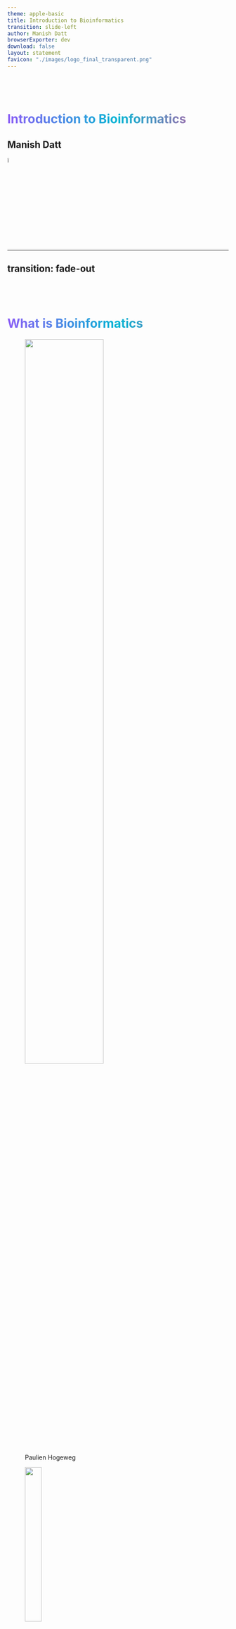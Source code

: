 ```yaml
---
theme: apple-basic
title: Introduction to Bioinformatics
transition: slide-left
author: Manish Datt
browserExporter: dev
download: false
layout: statement 
favicon: "./images/logo_final_transparent.png"
---
```


# Introduction to Bioinformatics
<style>
h1 {
    background: linear-gradient(to right, #8b5cf6, #06b6d4, #ec4899);
    -webkit-background-clip: text;
    background-clip: text;
    color: transparent;
	padding-top: 2em;
	}
</style>

<div  class="pt-8">
<h2 class="text-gray-500">Manish Datt</h2>
</div>
<div class="place-items-center mt-16">
<img src="./images/logo_final_transparent.png" width=5% />
</div>

---
transition: fade-out
---

# What is Bioinformatics

<div class="grid grid-cols-2 grid-rows-[auto,1fr] h-full">
  <div class="p-4">
  <figure>
<img src="./images/paulien.jpg" width=65% />
<figcaption><a href="https://ubc.uu.nl/introduction-50-years-bioinformatics/">Paulien Hogeweg</a></figcaption>
</figure>
</div>
  <div class="p-4">
  <figure>
<img src="./images/ben_hesper.jpg" width=30% />
<figcaption><a href="https://ubc.uu.nl/introduction-50-years-bioinformatics/">Ben Hesper</a></figcaption>
</figure>
</div>

</div>

<div v-click class="text-center">
<h2> The study of informatic processes in biotic systems. </h2>
</div>

<div>
<p v-click>
Life is information processing in its various forms, e.g., information accumulation during evolution, information transmission from DNA to intra- and intercellular processes, and the interpretation of such information at multiple levels. 
</p>
<p v-click>
<span v-mark.box.orange="4"> Information processing </span>could serve as a useful metaphor for understanding living systems. Therefore, in addition to <span v-mark.underline.orange="5">bio</span>physics and <span v-mark.underline.orange="5">bio</span>chemistry, it was useful to distinguish <span v-mark.highlight.orange="6">bioinformatics</span> as a research field.
</p>
</div>

---
transition: slide-left
---

# What is Bioinformatics

<br>

<br>

<p v-click class="text-3xl" style="line-height:1.5em;"> Put simply, bioinformatics is the science of <span v-mark.underline.orange="2">storing, retrieving</span> and <span v-mark.underline.blue="3">analyzing</span> <span v-mark.underline.green="4">large amounts</span> of <span v-mark.underline.purple="5">biological information.</span></p>

<br>

<p v-after class="text-sm text-right"><a href="https://www.ebi.ac.uk/training/online/courses/bioinformatics-terrified/what-bioinformatics/">ebi.ac.uk</a></p>
<!-- <img src="https://media.springernature.com/w440/springer-static/cover-hires/journal/41586/409/6822" width=30% /> -->

---
transition: fade-out
hide: true
---

# Central Dogma

<div class="items-center text-center text-2xl">
<button class="border-2 border-blue-500 rounded-lg px-2" @click="showDiv('CD_DNA')">DNA</button> <carbon:arrow-right /> <button class="border-2 border-blue-500 rounded-lg px-2" @click="showDiv('CD_RNA')">RNA</button> <carbon:arrow-right /> <button class="border-2 border-blue-500 rounded-lg px-2" @click="showDiv('CD_PROTEIN')">Protein</button>
</div>

<div :class="{ hidden: activeDiv !== 'CD_DNA' }" class="CD_DNA">
<div v-click>
Genomics
</div>
<div v-click>
Genome annotation, Comparative genomics, Genome-wide association studies
</div>
</div>

<div :class="{ hidden: activeDiv !== 'CD_RNA' }" class="CD_RNA">
<div v-click>
Transcriptomics
</div>
<div v-click>
RNA-seq, DGE, ncRNA, RNA structure prediction, RNA design
</div>
</div>

<div :class="{ hidden: activeDiv !== 'CD_PROTEIN' }" class="CD_PROTEIN">
<div v-click>
Proteomics
</div>
<div v-click>
functional annotation, structure prediction, PPI, PTMs,
</div>
</div>

<div v-click>
sequencing, phylogenetics, metagenomics, epigenomics,
</div>

<script setup>
import { ref } from 'vue';

const activeDiv = ref(null);

function showDiv(divId) {
  activeDiv.value = divId;
}
</script>

---
transition: fade-out
---

# Central Dogma

<div class="items-center text-center text-2xl">
<button class="border-2 border-blue-600 rounded-lg px-2">DNA</button> <carbon:arrow-right /> <button class="border-2 border-cyan-600 rounded-lg px-2">RNA</button> <carbon:arrow-right /> <button class="border-2 border-green-600 rounded-lg px-2">Protein</button>
</div>

<div class="grid grid-cols-3 h-full">
<div class="CD_DNA">
<p v-click class="text-blue-600 text-3xl pt-4 text-center">
Genomics
</p>
<p v-click class="text-xl pt-2">
Genome annotation, Comparative genomics, Genome-wide association studies
</p>
</div>

<div class="CD_RNA">
<p v-click class="text-cyan-600 text-3xl pt-4 text-center">
Transcriptomics
</p>
<p v-click class="text-xl pt-2">
RNA-seq, DGE, ncRNA, RNA structure prediction, RNA design
</p>
</div>

<div class="CD_PROTEIN">
<p v-click class="text-green-600 text-3xl pt-4 text-center">
Proteomics
</p>
<p v-click class="text-xl pt-2">
functional annotation, structure prediction, PPI, PTMs,
</p>
</div>

</div>

<div v-click class="text-3xl pt-2 text-center font-bold">
Sequencing
</div>

<div v-click class="text-2xl pt-2 text-center">
Phylogenetics
</div>

<div v-click class="text-2xl pt-2 text-center">
Metagenomics, Epigenomics, ...
</div>


---
transition: fade-out
hide: true
---


# Why study Bioinformatics

For research
<img src="./images/Human_Genome_Science.png" width=30% />

---
transition: slide-left
---

# Biological Databases

<br>

## Online libraries that contain <span v-mark.underline.orange="1">structured information</span> about living organisms.

<div v-click="2">
<p class="text-2xl p-4" style="line-height:1.25em;">
Convenient, computable access to prior knowledge that is vital for planning <span v-mark.underline.orange="3">future experiments</span> and for discovering new knowledge through <span v-mark.box.purple="4">data mining</span>. 
</p>
</div>

<div v-click="5">
<p class="text-2xl p-4">
Databases can be of different types depending upon their information content.
</p>
</div>

<div v-click="6">
<p class="text-2xl p-4">
<a href="https://www.ncbi.nlm.nih.gov/">NCBI</a> and <a href="https://www.ebi.ac.uk/">EMBL-EBI</a> host several databases and web-servers.
</p>
</div>


---
transition: slide-left
---

# Biological Databases --- Nucleic Acid Research


<!-- ## <p class="text-blue-500">Nucleic Acid Research --- Databases</p>  -->


<iframe src="https://www.oxfordjournals.org/nar/database/c/" width="800" height="400"></iframe>

---
transition: slide-left
---

# Biological Databases --- Development

<figure class="text-right text-sm">
<img src="./images/Database_commons_2.jpg" />
<figurecaption><a href="https://academic.oup.com/gpb/article/21/5/1054/7632866">Database Commons</a></figurecaption>
</figure>

<br>

<p class="pt-8 text-2xl text-center" v-click>
Ten Simple Rules for Developing Public Biological Databases. <a class="text-sm" href="https://doi.org/10.1371/journal.pcbi.1005128" target="_blank">PLOS One</a>
</p>

---
transition: slide-left
hide: true
---
# NGS

https://pmc.ncbi.nlm.nih.gov/articles/PMC4633438/pdf/40142_2015_Article_76.pdf

https://web.natur.cuni.cz/~muncling/Metzker%202010%20Next%20generation%20sequencing.pdf

<button bg="blue-400" p="y-2 x-4" rounded @click="greet">Greet</button> 

<script setup>
function greet(){
	alert("HI");
}
</script>

---
transition: slide-left
---
# Next-Generation Sequencing

<div class="flex justify-center">
<iframe width="700" height="394" src="https://www.youtube.com/embed/mZA3fdKijHY?si=l_zIFbCLxS7W_1JT" title="YouTube video player" frameborder="0" allow="accelerometer; autoplay; clipboard-write; encrypted-media; gyroscope; picture-in-picture; web-share" referrerpolicy="strict-origin-when-cross-origin" allowfullscreen></iframe>
</div>

---
transition: slide-left
---
# Next-Generation Sequencing 

<br> 

## Sequencing technology is the <span v-mark.underline.orange="1">engine</span> that powers the car that allows us to navigate the human genome roadmap.

<div v-click="+2">
<p class="text-2xl pt-8" style="line-height:1.25em;">We need the raw materials, such as <span v-mark.line.orange="3">fuel (DNA)</span>, sparks to ignite the fuel <span v-mark.line.orange="4">(reagents)</span>, mechanical parts to translate fuel and ignition into movement <span v-mark.line.orange="5">(robotics)</span> and <span v-mark.box.purple="6"> direction (bioinformatics)</span>, all working in a carefully engineered balance, and a driver (genome centre) to steer the automobile quickly and efficiently to the desired <span v-mark.line.purple="7">destination (biological understanding)</span>.
 </p>
</div>


<p class="text-sm text-right"><a href="https://doi.org/10.1038/nature09796">Nature (2011)</a></p>

---
transition: slide-left
hide: true
---
# Next-Generation Sequencing -- Applications

<div class="flex justify-center">
<img src="./images/NGS_applications.jpg" width=70% />
</div>
<p class="text-sm text-right"><a href="https://pmc.ncbi.nlm.nih.gov/articles/PMC10376292/">PubMed</a></p>

---
transition: slide-left
---

# Bioinformatics Education 

<p class="text-2xl">Important challenges</p>

<img v-click src="./images/Bioinfo_edu_barrier_1.png" />

<p v-after class="text-sm text-right"><a href="https://journals.plos.org/plosone/article?id=10.1371/journal.pone.0224288">PLOS One, 2019</a></p>

---
transition: slide-left
---

# Bioinformatics Education 

<img src="./images/Bioinfo_edu_barrier_2.png" width=95% />

<p class="text-sm text-right"><a href="https://journals.plos.org/plosone/article?id=10.1371/journal.pone.0224288">PLOS One, 2019</a></p>

---
transition: slide-left
---

# Bioinformatics Skills

<div class="flex justify-center">
<img src="./images/Bioinfo_edu_skill_1_1.png" width=80%/>
</div>

<p v-click class="text-2xl"> S1 (Role) — Understand the role of computation and data mining in hypothesis-driven processes within the life sciences </p>

<p v-click class="text-2xl"> S2 (Concepts) — Understand computational concepts used in bioinformatics, e.g., meaning of algorithm, bioinformatics file formats </p>

<p v-click class="text-2xl"> S3 (Statistics) — Know statistical concepts used in bioinformatics, e.g., E-value, z-scores, t test, type-1 error, type-2 error, employ R </p>

<p class="text-sm text-right"><a href="https://journals.plos.org/plosone/article?id=10.1371/journal.pone.0196878">PLOS One, 2018</a></p>

---
transition: slide-left
---

# Bioinformatics Skills - Access

<div v-click class="grid grid-cols-[20%_20%_1fr] p-4" gap-4>
<div>
<img class="pt-2" src="./images/Bioinfo_edu_skill_Access_1.png" />
</div>

<div>
<img src="./images/Bioinfo_edu_skill_Access_2.png" />
</div>

<div>
S4 (Access genomic)—Know how to access genomic data, e.g., in NCBI nucleotide <span v-mark.circle.orange="3">databases</span>

S6 (Access expression)—Know how to access gene expression data, e.g., in UniGene, GEO, SRA
</div>

</div>

<div v-click class="grid grid-cols-[20%_20%_1fr] p-4" gap-4>
<img src="./images/Bioinfo_edu_skill_Access_3.png" />
<img src="./images/Bioinfo_edu_skill_Access_4.png" />
<div>
S8 (Access proteomic)—Know how to access proteomic data, e.g., in NCBI protein <span v-mark.circle.orange="3">databases</span>

S10 (Access metabolomic)—Know how to access metabolomic and systems biology data, e.g., in the Human Metabolome <span v-mark.circle.orange="3">Database</span>
</div>
</div>



<p class="text-sm text-right"><a href="https://journals.plos.org/plosone/article?id=10.1371/journal.pone.0196878">PLOS One, 2018</a></p>

---
transition: slide-left
---

# Bioinformatics Skills - Tools
<div class="flex justify-center">
<img src="./images/Bioinfo_edu_skill_Tools_1.png" width=20% />
<img src="./images/Bioinfo_edu_skill_Tools_2.png" width=20% />
<img src="./images/Bioinfo_edu_skill_Tools_3.png" width=20% />
</div>

<p v-click class="text-2xl">S5 (Tools genomic)—Be able to use bioinformatics tools to analyze genomic data, e.g., <span v-mark.circle.orange="4">BLASTN</span>, genome browser</p>

<p v-click class="text-2xl">S7 (Tools expression)—Be able to use bioinformatics tools to analyze gene expression data, e.g., GeneSifter, David, ORF Finder</p>

<p v-click class="text-2xl">S9 (Tools proteomic)—Be able to use bioinformatics tools to examine protein structure and function, e.g., <span v-mark.circle.orange="4">BLASTP</span>, Cn3D, PyMol</p>

<p class="text-sm text-right"><a href="https://journals.plos.org/plosone/article?id=10.1371/journal.pone.0196878">PLOS One, 2018</a></p>

---
transition: slide-left
---

# Bioinformatics Skills

<img src="./images/Bioinfo_edu_skill_3.png"/>

<p v-click class="text-xl">S11—Be able to use bioinformatics tools to examine the flow of molecules within pathways/networks, e.g., Gene Ontology, KEGG</p>
<p v-click class="text-xl">S12—Be able to use bioinformatics tools to examine metagenomics data, e.g., MEGA, MUSCLE</p>
<p v-click class="text-xl">S13—Know how to write short computer programs as part of the scientific discovery process, e.g., write a script to analyze sequence data</p>
<p v-click class="text-xl">S14—Be able to use software packages to manipulate and analyze bioinformatics data, e.g., Geneious, Vector NTI Express, spreadsheets</p>
<p v-click class="text-xl">S15—Operate in a variety of computational environments e.g., Mac OS, Windows, web- or cloud-based, Linux command line</p>

<p class="text-sm text-right"><a href="https://journals.plos.org/plosone/article?id=10.1371/journal.pone.0196878">PLOS One, 2018</a></p>


---
transition: slide-left
---

# Bioinformatics -- Programming

<div class="grid grid-cols-2 grid-rows-[auto,1fr] h-full p-4">
  <div class="flex justify-center">
<img src="https://www.python.org/static/community_logos/python-logo-master-v3-TM.png" width=65% />
</div>
  <div class="flex justify-center">
<img src="https://www.r-project.org/logo/Rlogo.png" width=25% />
</div>
</div>

<div v-click class="grid grid-cols-2 grid-rows-[auto,1fr] h-full p-2">
  <div class="flex justify-center text-2xl">
A high-level, object-oriented programming language.
</div>
  <div class="flex justify-center text-2xl">
A language and environment for statistical computing and graphics.
</div>
</div>

<div v-click class="grid grid-cols-2 grid-rows-[auto,1fr] h-full p-2">
  <div class="text-2xl">
Libraries like Biopython for Bioinformatics analysis.
</div>
  <div class="text-2xl">
Packages like Bioconductor for bioinformatics analysis.
</div>
</div>

<div v-click class="grid grid-cols-2 grid-rows-[auto,1fr] h-full p-4">
  <div class="flex justify-center">
Ebook:&nbsp; <a href="https://pythonbook.bioinfo.guru" target="_blank"> pythonbook.bioinfo.guru</a>
</div>
  <div class="flex justify-center">
Ebook: &nbsp; <a href="https://rbook.bioinfo.guru" target="_blank"> rbook.bioinfo.guru</a>
</div>
</div>

---
transition: slide-left
---

# Bioinformatics -- Research

<iframe src="https://pubmed.ncbi.nlm.nih.gov/?term=bioinformatics%5BTitle%2FAbstract%5D" width="800" height="400"></iframe>

---
transition: slide-left
---

# Bioinformatics -- Research

<div class="grid grid-cols-3 h-full gap-1">
<div>
<img v-click src="./images/Fungal_aaRS_1.png" width=80% />
<img v-click src="./images/Fungal_aaRS_2.png" width=80% />
<p v-after class="text-sm" style="line-height:1em;">
Novel and unique domains in aminoacyl-tRNA synthetases from human fungal pathogens <i>Aspergillus niger</i>, <i>Candida albicans</i> and <i>Cryptococcus neoformans</i>
<br>
<a href="https://bmcgenomics.biomedcentral.com/articles/10.1186/1471-2164-15-1069">Datt M and Sharma A (2014)</a>
</p>
</div>

<div>
<br>
<img v-click src="./images/aaRS_docking_1.png" />
<br>
<br>
<img v-click src="./images/aaRS_docking_2.jpg" />
<br>
<p v-after class="text-sm pt-1" style="line-height:1em;">
In silico assessment of natural products and approved drugs as potential inhibitory scaffolds targeting aminoacyl-tRNA synthetases from <i>Plasmodium</i>
<br>
<a href="https://link.springer.com/article/10.1007/s13205-020-02460-6">Doshi K, Pandya N, and Datt M (2020)</a>
</p>
</div>

<div>
<img v-click src="./images/aaRS_MD_1.png" width=80% />
<img v-click src="./images/aaRS_MD_2.png" width=80% />
<p v-after class="text-sm pt-2" style="line-height:1em;">
Interplay of substrate polymorphism and conformational plasticity of <i>Plasmodium</i> tyrosyl-tRNA synthetase
<br>
<a href="https://www.sciencedirect.com/science/article/abs/pii/S1476927121001523">Datt M (2021)</a>
</p>
</div>

</div>


---
transition: slide-left
---

# Nobel Prizes

<div class="grid grid-cols-3 h-full">
<div>
<img v-click src="./images/Nobel_1998.png" />
<p v-click>
Divided equally between Walter Kohn "for his development of the <span v-mark.line.orange="3">density-functional theory</span>" and John A. Pople "for his development of <span v-mark.line.orange="4">computational methods</span> in quantum chemistry"
</p>
</div>

<div>
<img v-click="5" src="./images/Nobel_2013.png" />
<p v-click="6">
Awarded jointly to Martin Karplus, Michael Levitt and Arieh Warshel "for the development of multiscale <span v-mark.line.orange="7">models for complex chemical</span> systems"
</p>
</div>

<div>
<img v-click="8" src="./images/Nobel_2024.png" />
<p v-click="9">
Divided, one half awarded to David Baker "for <span v-mark.line.orange="10">computational protein</span> design", the other half jointly to Demis Hassabis and John Jumper "for <span v-mark.line.orange="11">protein structure prediction</span>"

</p>
</div>

</div>

<p v-after class="text-sm text-right"><a href="https://www.nobelprize.org/">nobelprizes.org</a></p>


---
transition: slide-left
---

# What is Bioinformatics

<br>

<br>

<p v-click class="text-3xl p-8" style="line-height:1.5em;">
It is a highly interdisciplinary field involving many different types of specialists, including biologists, molecular life scientists, computer scientists and mathematicians.
</p>

<br>

<p v-after class="text-sm text-right"><a href="https://www.ebi.ac.uk/training/online/courses/bioinformatics-terrified/what-bioinformatics/">ebi.ac.uk</a></p>

---
transition: slide-left
layout: statement
---

# Thank you!

<p class="text-2xl pt-8">manish@<span style="font-family: 'Geo', sans-serif; color:#9c51e0;">bioinfo.guru</span></p>

<script setup>
import '@fortawesome/fontawesome-free/css/all.min.css';
</script>

<style>
        a, a:visited, a:hover, a:active {
		  text-decoration:none!important;
        }
        .social_media{
            color: #9c51e0;
            word-spacing: 1em;
			}
</style>

<div v-click class="absolute pt-20">
<span class="social_media text-2xl">
        <a href="https://www.facebook.com/profile.php?id=100078250833738"><i class="fa-brands fa-facebook-square fa-bounce" style=" --fa-bounce-start-scale-x: 1; --fa-bounce-start-scale-y: 1; --fa-bounce-jump-scale-x: 1; --fa-bounce-jump-scale-y: 1; --fa-bounce-land-scale-x: 1; --fa-bounce-land-scale-y: 1; --fa-bounce-rebound: 0; --fa-bounce-height: 5px; --fa-animation-duration: 2.5s;"></i></a>&nbsp;
        <a href="https://www.instagram.com/bioinfo.guru/"><i class="fa-brands fa-instagram-square fa-bounce" style=" --fa-bounce-start-scale-x: 1; --fa-bounce-start-scale-y: 1; --fa-bounce-jump-scale-x: 1; --fa-bounce-jump-scale-y: 1; --fa-bounce-land-scale-x: 1; --fa-bounce-land-scale-y: 1; --fa-bounce-rebound: 0; --fa-bounce-height: 5px; --fa-animation-duration: 2.5s; --fa-animation-delay: 0.5s;"></i></a>&nbsp;
        <a href="https://www.linkedin.com/in/bioinfo-guru-68a8b7231/"><i class="fa-brands fa-linkedin fa-bounce" style=" --fa-bounce-start-scale-x: 1; --fa-bounce-start-scale-y: 1; --fa-bounce-jump-scale-x: 1; --fa-bounce-jump-scale-y: 1; --fa-bounce-land-scale-x: 1; --fa-bounce-land-scale-y: 1; --fa-bounce-rebound: 0; --fa-bounce-height: 5px; --fa-animation-duration: 2.5s; --fa-animation-delay: 1s;"></i></a>&nbsp;
        <a href="https://twitter.com/bioinfo_guru"><i class="fa-brands fa-square-x-twitter fa-bounce" style=" --fa-bounce-start-scale-x: 1; --fa-bounce-start-scale-y: 1; --fa-bounce-jump-scale-x: 1; --fa-bounce-jump-scale-y: 1; --fa-bounce-land-scale-x: 1; --fa-bounce-land-scale-y: 1; --fa-bounce-rebound: 0; --fa-bounce-height: 5px; --fa-animation-duration: 2.5s; --fa-animation-delay: 1.5s;"></i></a>&nbsp;
        <a href="https://whatsapp.com/channel/0029Va4LWh60rGiScUrdWa1m"><i class="fa-brands fa-square-whatsapp fa-bounce" style=" --fa-bounce-start-scale-x: 1; --fa-bounce-start-scale-y: 1; --fa-bounce-jump-scale-x: 1; --fa-bounce-jump-scale-y: 1; --fa-bounce-land-scale-x: 1; --fa-bounce-land-scale-y: 1; --fa-bounce-rebound: 0; --fa-bounce-height: 5px; --fa-animation-duration: 2.5s; --fa-animation-delay: 2.0s;"></i></a>
        </span>
</div>
